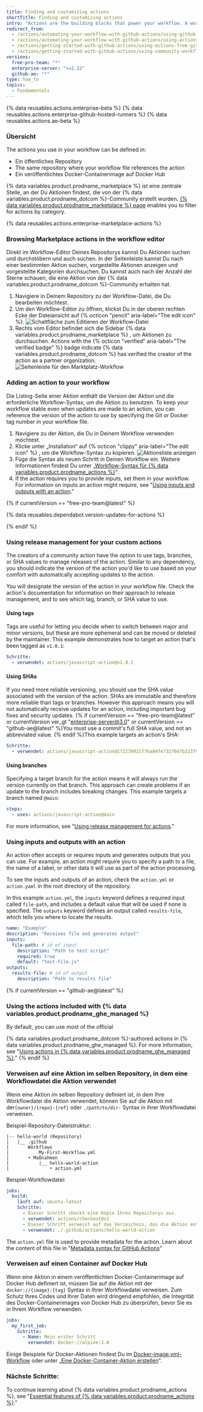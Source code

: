 ```yaml
---
title: Finding and customizing actions
shortTitle: Finding and customizing actions
intro: "Actions are the building blocks that power your workflow. A workflow can contain actions created by the community, or you can create your own actions directly within your application's repository. This guide will show you how to discover, use, and customize actions."
redirect_from:
  - /actions/automating-your-workflow-with-github-actions/using-github-marketplace-actions
  - /actions/automating-your-workflow-with-github-actions/using-actions-from-github-marketplace-in-your-workflow
  - /actions/getting-started-with-github-actions/using-actions-from-github-marketplace
  - /actions/getting-started-with-github-actions/using-community-workflows-and-actions
versions:
  free-pro-team: "*"
  enterprise-server: ">=2.22"
  github-ae: "*"
type: how_to
topics:
  - Fundamentals
---
```


{% data reusables.actions.enterprise-beta %}
{% data reusables.actions.enterprise-github-hosted-runners %}
{% data reusables.actions.ae-beta %}

### Übersicht

The actions you use in your workflow can be defined in:

- Ein öffentliches Repository
- The same repository where your workflow file references the action
- Ein veröffentlichtes Docker-Containerimage auf Docker Hub

{% data variables.product.prodname_marketplace %} ist eine zentrale Stelle, an der Du Aktionen findest, die von der {% data variables.product.prodname_dotcom %}-Community erstellt wurden. [{% data variables.product.prodname_marketplace %} page](https://github.com/marketplace/actions/) enables you to filter for actions by category.

{% data reusables.actions.enterprise-marketplace-actions %}

### Browsing Marketplace actions in the workflow editor

Direkt im Workflow-Editor Deines Repositorys kannst Du Aktionen suchen und durchstöbern und auch suchen. In der Seitenleiste kannst Du nach einer bestimmten Aktion suchen, vorgestellte Aktionen anzeigen und vorgestellte Kategorien durchsuchen. Du kannst auch nach der Anzahl der Sterne schauen, die eine Aktion von der {% data variables.product.prodname_dotcom %}-Community erhalten hat.

1. Navigiere in Deinem Repository zu der Workflow-Datei, die Du bearbeiten möchtest.
1. Um den Workflow-Editor zu öffnen, klickst Du in der oberen rechten Ecke der Dateiansicht auf {% octicon "pencil" aria-label="The edit icon" %}. ![Schaltfläche zum Editieren der Workflow-Datei](/assets/images/help/repository/actions-edit-workflow-file.png)
1. Rechts vom Editor befindet sich die Sidebar {% data variables.product.prodname_marketplace %} , um Aktionen zu durchsuchen. Actions with the {% octicon "verified" aria-label="The verified badge" %} badge indicate {% data variables.product.prodname_dotcom %} has verified the creator of the action as a partner organization. ![Seitenleiste für den Marktplatz-Workflow](/assets/images/help/repository/actions-marketplace-sidebar.png)

### Adding an action to your workflow

Die Listing-Seite einer Aktion enthält die Version der Aktion und die erforderliche Workflow-Syntax, um die Aktion zu benutzen. To keep your workflow stable even when updates are made to an action, you can reference the version of the action to use by specifying the Git or Docker tag number in your workflow file.

1. Navigiere zu der Aktion, die Du in Deinem Workflow verwenden möchtest.
1. Klicke unter „Installation“ auf {% octicon "clippy" aria-label="The edit icon" %} , um die Workflow-Syntax zu kopieren. ![Aktionsliste anzeigen](/assets/images/help/repository/actions-sidebar-detailed-view.png)
1. Füge die Syntax als neuen Schritt in Deinen Workflow ein. Weitere Informationen findest Du unter „[Workflow-Syntax für {% data variables.product.prodname_actions %}](/actions/automating-your-workflow-with-github-actions/workflow-syntax-for-github-actions#jobsjob_idsteps)“.
1. If the action requires you to provide inputs, set them in your workflow. For information on inputs an action might require, see "[Using inputs and outputs with an action](/actions/learn-github-actions/finding-and-customizing-actions#using-inputs-and-outputs-with-an-action)."

{% if currentVersion == "free-pro-team@latest" %}

{% data reusables.dependabot.version-updates-for-actions %}

{% endif %}

### Using release management for your custom actions

The creators of a community action have the option to use tags, branches, or SHA values to manage releases of the action. Similar to any dependency, you should indicate the version of the action you'd like to use based on your comfort with automatically accepting updates to the action.

You will designate the version of the action in your workflow file. Check the action's documentation for information on their approach to release management, and to see which tag, branch, or SHA value to use.

#### Using tags

Tags are useful for letting you decide when to switch between major and minor versions, but these are more ephemeral and can be moved or deleted by the maintainer. This example demonstrates how to target an action that's been tagged as `v1.0.1`:

```yaml
Schritte:
  - verwendet: actions/javascript-action@v1.0.1
```

#### Using SHAs

If you need more reliable versioning, you should use the SHA value associated with the version of the action. SHAs are immutable and therefore more reliable than tags or branches. However this approach means you will not automatically receive updates for an action, including important bug fixes and security updates. {% if currentVersion == "free-pro-team@latest" or currentVersion ver_gt "enterprise-server@3.0" or currentVersion == "github-ae@latest" %}You must use a commit's full SHA value, and not an abbreviated value. {% endif %}This example targets an action's SHA:

```yaml
Schritte:
  - verwendet: actions/javascript-action@172239021f7ba04fe7327647b213799853a9eb89
```

#### Using branches

Specifying a target branch for the action means it will always run the version currently on that branch. This approach can create problems if an update to the branch includes breaking changes. This example targets a branch named `@main`:

```yaml
steps:
  - uses: actions/javascript-action@main
```

For more information, see "[Using release management for actions](/actions/creating-actions/about-actions#using-release-management-for-actions)."

### Using inputs and outputs with an action

An action often accepts or requires inputs and generates outputs that you can use. For example, an action might require you to specify a path to a file, the name of a label, or other data it will use as part of the action processing.

To see the inputs and outputs of an action, check the `action.yml` or `action.yaml` in the root directory of the repository.

In this example `action.yml`, the `inputs` keyword defines a required input called `file-path`, and includes a default value that will be used if none is specified. The `outputs` keyword defines an output called `results-file`, which tells you where to locate the results.

```yaml
name: "Example"
description: "Receives file and generates output"
inputs:
  file-path: # id of input
    description: "Path to test script"
    required: true
    default: "test-file.js"
outputs:
  results-file: # id of output
    description: "Path to results file"
```

{% if currentVersion == "github-ae@latest" %}

### Using the actions included with {% data variables.product.prodname_ghe_managed %}

By default, you can use most of the official

{% data variables.product.prodname_dotcom %}-authored actions in {% data variables.product.prodname_ghe_managed %}. For more information, see "[Using actions in {% data variables.product.prodname_ghe_managed %}](/admin/github-actions/using-actions-in-github-ae)."
{% endif %}

### Verweisen auf eine Aktion im selben Repository, in dem eine Workflowdatei die Aktion verwendet

Wenn eine Aktion im selben Repository definiert ist, in dem Ihre Workflowdatei die Aktion verwendet, können Sie auf die Aktion mit der`{owner}/{repo}-{ref}` oder `./path/to/dir-` Syntax in ihrer Workflowdatei verweisen.

Beispiel-Repository-Dateistruktur:

```
|-- hello-world (Repository)
|   |__ .github
|       Workflows
|           My-First-Workflow.yml
|       • Maßnahmen
|           |__ hello-world-action
|               • action.yml
```

Beispiel-Workflowdatei:

```yaml
jobs:
  build:
    läuft auf: ubuntu-latest
    Schritte:
      - Dieser Schritt checkt eine Kopie Ihres Repositorys aus.
      - verwendet: actions/checkout@v2
      - Dieser Schritt verweist auf das Verzeichnis, das die Aktion enthält.
      - verwendet: ./.github/actions/hello-world-action
```

The `action.yml` file is used to provide metadata for the action. Learn about the content of this file in "[Metadata syntax for GitHub Actions](/actions/creating-actions/metadata-syntax-for-github-actions)"

### Verweisen auf einen Container auf Docker Hub

Wenn eine Aktion in einem veröffentlichten Docker-Containerimage auf Docker Hub definiert ist, müssen Sie auf die Aktion mit der `docker://{image}:{tag}` Syntax in Ihrer Workflowdatei verweisen. Zum Schutz Ihres Codes und Ihrer Daten wird dringend empfohlen, die Integrität des Docker-Containerimages von Docker Hub zu überprüfen, bevor Sie es in Ihrem Workflow verwenden.

```yaml
jobs:
  my_first_job:
    Schritte:
      - Name: Mein erster Schritt
        verwendet: docker://alpine:3.8
```

Einige Beispiele für Docker-Aktionen findest Du im [Docker-image.yml-Workflow](https://github.com/actions/starter-workflows/blob/main/ci/docker-image.yml) oder unter „[Eine Docker-Container-Aktion erstellen](/articles/creating-a-docker-container-action)“.

### Nächste Schritte:

To continue learning about {% data variables.product.prodname_actions %}, see "[Essential features of {% data variables.product.prodname_actions %}](/actions/learn-github-actions/essential-features-of-github-actions)."
